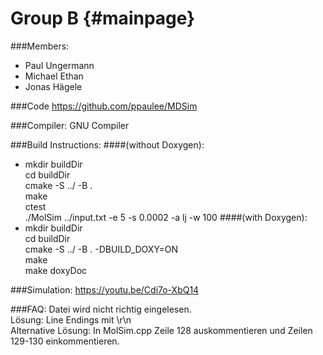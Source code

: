 Group B {#mainpage}
====================
###Members:
* Paul Ungermann
* Michael Ethan
* Jonas Hägele

###Code
https://github.com/ppaulee/MDSim

###Compiler:
GNU Compiler


###Build Instructions:
####(without Doxygen):
* mkdir buildDir  
  cd buildDir  
  cmake -S ../ -B .  
  make  
  ctest \
  ./MolSim ../input.txt -e 5 -s 0.0002 -a lj -w 100
####(with Doxygen):
* mkdir buildDir  
  cd buildDir  
  cmake -S ../ -B . -DBUILD_DOXY=ON   
  make  
  make doxyDoc

###Simulation:
https://youtu.be/Cdi7o-XbQ14

###FAQ:
Datei wird nicht richtig eingelesen. \
Lösung: Line Endings mit \r\n \
Alternative Lösung: In MolSim.cpp Zeile 128 auskommentieren und Zeilen 129-130 einkommentieren.

